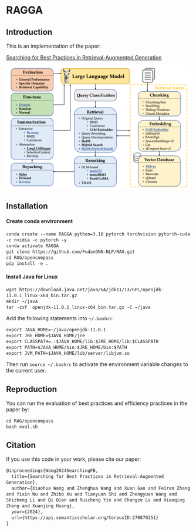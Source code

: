 # RAGGA

## Introduction

This is an implementation of the paper: 

<a href="https://arxiv.org/pdf/2407.01219">Searching for Best Practices in Retrieval-Augmented Generation</a>

  ![workflow](workflow.png)

## Installation
#### Create conda environment
```
conda create --name RAGGA python=3.10 pytorch torchvision pytorch-cuda -c nvidia -c pytorch -y
conda activate RAGGA
git clone https://github.com/FudanDNN-NLP/RAG.git
cd RAG/opencompass
pip install -e .
```
#### Install Java for Linux
```
wget https://download.java.net/java/GA/jdk11/13/GPL/openjdk-11.0.1_linux-x64_bin.tar.gz
mkdir ~/java
tar -zxf  openjdk-11.0.1_linux-x64_bin.tar.gz -C ~/java
```
Add the following statements into `` ~/.bashrc ``:
```
export JAVA_HOME=~/java/openjdk-11.0.1
export JRE_HOME=$JAVA_HOME/jre
export CLASSPATH=.:$JAVA_HOME/lib:$JRE_HOME/lib:$CLASSPATH
export PATH=$JAVA_HOME/bin:$JRE_HOME/bin:$PATH
export JVM_PATH=$JAVA_HOME/lib/server/libjvm.so
```
Then run `` source ~/.bashrc `` to activate the environment variable changes to the current user.

## Reproduction
You can run the evaluation of best practices and efficiency practices in the paper by:
```
cd RAG/opencompass
bash eval.sh
```


## Citation
If you use this code in your work, please cite our paper:
```
@inproceedings{Wang2024SearchingFB,
  title={Searching for Best Practices in Retrieval-Augmented Generation},
  author={Xiaohua Wang and Zhenghua Wang and Xuan Gao and Feiran Zhang and Yixin Wu and Zhibo Xu and Tianyuan Shi and Zhengyuan Wang and Shizheng Li and Qi Qian and Ruicheng Yin and Changze Lv and Xiaoqing Zheng and Xuanjing Huang},
  year={2024},
  url={https://api.semanticscholar.org/CorpusID:270870251}
}
```


